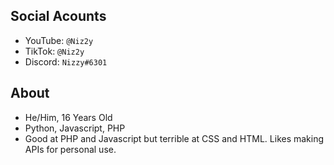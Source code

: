 ## Social Acounts
- YouTube: `@Niz2y`
- TikTok: `@Niz2y`
- Discord: `Nizzy#6301`

## About
- He/Him, 16 Years Old
- Python, Javascript, PHP
- Good at PHP and Javascript but terrible at CSS and HTML. Likes making APIs for personal use.
